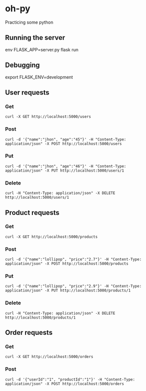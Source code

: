 # oh-py
Practicing some python

## Running the server
env FLASK_APP=server.py flask run

## Debugging
export FLASK_ENV=development

## User requests

### Get
```
curl -X GET http://localhost:5000/users
```

### Post
```
curl -d '{"name":"jhon", "age":"45"}' -H "Content-Type: application/json" -X POST http://localhost:5000/users
```

### Put
```
curl -d '{"name":"jhon", "age":"46"}' -H "Content-Type: application/json" -X PUT http://localhost:5000/users/1
```

### Delete
```
curl -H "Content-Type: application/json" -X DELETE http://localhost:5000/users/1
```

## Product requests

### Get
```
curl -X GET http://localhost:5000/products
```

### Post
```
curl -d '{"name":"lollipop", "price":"2.7"}' -H "Content-Type: application/json" -X POST http://localhost:5000/products
```

### Put
```
curl -d '{"name":"lollipop", "price":"2.9"}' -H "Content-Type: application/json" -X PUT http://localhost:5000/products/1
```

### Delete
```
curl -H "Content-Type: application/json" -X DELETE http://localhost:5000/products/1
```

## Order requests

### Get
```
curl -X GET http://localhost:5000/orders
```

### Post
```
curl -d '{"userId":"1", "productId":"1"}' -H "Content-Type: application/json" -X POST http://localhost:5000/orders
```